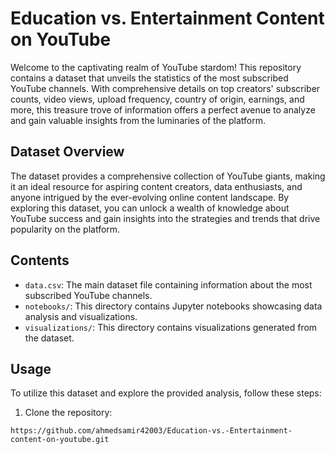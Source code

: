 # Education vs. Entertainment Content on YouTube

Welcome to the captivating realm of YouTube stardom! This repository contains a dataset that unveils the statistics of the most subscribed YouTube channels. With comprehensive details on top creators' subscriber counts, video views, upload frequency, country of origin, earnings, and more, this treasure trove of information offers a perfect avenue to analyze and gain valuable insights from the luminaries of the platform.

## Dataset Overview

The dataset provides a comprehensive collection of YouTube giants, making it an ideal resource for aspiring content creators, data enthusiasts, and anyone intrigued by the ever-evolving online content landscape. By exploring this dataset, you can unlock a wealth of knowledge about YouTube success and gain insights into the strategies and trends that drive popularity on the platform.

## Contents

- `data.csv`: The main dataset file containing information about the most subscribed YouTube channels.
- `notebooks/`: This directory contains Jupyter notebooks showcasing data analysis and visualizations.
- `visualizations/`: This directory contains visualizations generated from the dataset.

## Usage

To utilize this dataset and explore the provided analysis, follow these steps:

1. Clone the repository:

```shell
https://github.com/ahmedsamir42003/Education-vs.-Entertainment-content-on-youtube.git
